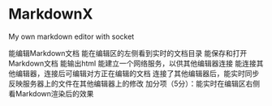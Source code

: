 # MarkdownX
My own markdown editor with socket

能编辑Markdown文档
能在编辑区的左侧看到实时的文档目录
能保存和打开Markdown文档
能输出html
能建立一个网络服务，以供其他编辑器连接
能连接其他编辑器，连接后可编辑对方正在编辑的文档
连接了其他编辑器后，能实时同步反映服务器上的文件在其他编辑器上的修改
加分项（5分）：能实时在编辑区右侧看Markdown渲染后的效果
